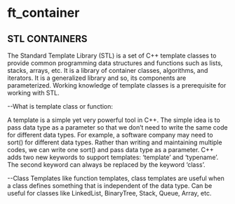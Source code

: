 # ft_container

STL CONTAINERS
---------------

The Standard Template Library (STL) is a set of C++ template classes to provide common programming data structures and functions such as lists, stacks, arrays, etc. It is a library of container classes, algorithms, and iterators. It is a generalized library and so, its components are parameterized. Working knowledge of template classes is a prerequisite for working with STL. 

--What is template class or function:

A template is a simple yet very powerful tool in C++. The simple idea is to pass data type as a parameter so that we don’t need to write the same code for different data types. For example, a software company may need to sort() for different data types. Rather than writing and maintaining multiple codes, we can write one sort() and pass data type as a parameter. 
C++ adds two new keywords to support templates: ‘template’ and ‘typename’. The second keyword can always be replaced by the keyword ‘class’.

--Class Templates like function templates, class templates are useful when a class defines something that is independent of the data type. Can be useful for classes like LinkedList, BinaryTree, Stack, Queue, Array, etc. 
